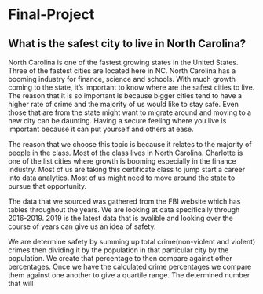 # Final-Project
## **What is the safest city to live in North Carolina?**
North Carolina is one of the fastest growing states in the United States. Three of the fastest cities are located here in NC. North Carolina has a booming industry for finance, science and schools. With much growth coming to the state, it’s important to know where are the safest cities to live. The reason that it is so important is because bigger cities tend to have a higher rate of crime and the majority of us would like to stay safe. Even those that are from the state might want to migrate around and moving to a new city can be daunting. Having a secure feeling where you live is important because it can put yourself and others at ease.

The reason that we choose this topic is because it relates to the majority of people in the class. Most of the class lives in North Carolina. Charlotte is one of the list cities where growth is booming especially in the finance industry. Most of us are taking this certificate class to jump start a career into data analytics. Most of us might need to move around the state to pursue that opportunity.
 
The data that we sourced was gathered from the FBI website which has tables throughout the years. We are looking at data specifically through 2016-2019. 2019 is the latest data that is avalible and looking over the course of years can give us an idea of safety. 

We are determine safety by summing up total crime(non-violent and violent) crimes then dividing it by the population in that particular city by the population. We create that percentage to then compare against other percentages. Once we have the calculated crime percentages we compare them against one another to give a quartile range. The determined number that will 
